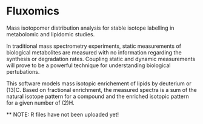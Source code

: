 # Fluxomics
Mass isotopomer distribution analysis for stable isotope labelling in metabolomic and lipidomic studies.

In traditional mass spectrometry experiments, static measurements of biological metabolites are measured with no information regarding the synthesis or degradation rates. Coupling static and dynamic measurements will prove to be a powerful technique for understanding biological pertubations.

This software models mass isotopic enrichement of lipids by deuterium or (13)C. Based on fractional enrichment, the measured spectra is a sum of the natural isotope pattern for a compound and the enriched isotopic pattern for a given number of (2)H.


** NOTE: R files have not been uploaded yet!
